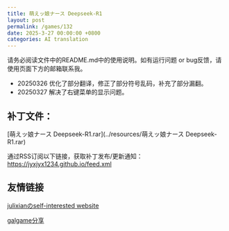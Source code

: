 ```yaml
---
title: 萌えッ娘ナース Deepseek-R1
layout: post
permalink: /games/132
date: 2025-3-27 00:00:00 +0800
categories: AI translation
---
```



请务必阅读文件中的README.md中的使用说明。如有运行问题 or bug反馈，请使用页面下方的邮箱联系我。

- 20250326 优化了部分翻译，修正了部分符号乱码，补充了部分漏翻。
- 20250327 解决了右键菜单的显示问题。

## 补丁文件：

[萌えッ娘ナース Deepseek-R1.rar](../resources/萌えッ娘ナース Deepseek-R1.rar)

 

通过RSS订阅以下链接，获取补丁发布/更新通知：https://jyxjyx1234.github.io/feed.xml

## 友情链接

[julixianのself-interested website](https://julixian-siw.worldsystem.top/) 

[galgame分享](https://t.me/galgpt)